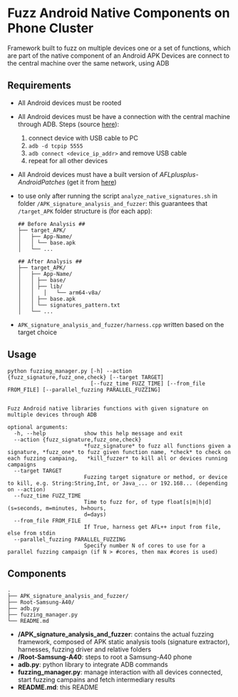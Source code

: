 # Fuzz Android Native Components on Phone Cluster

Framework built to fuzz on multiple devices one or a set of functions, which are part of the native component of an Android APK
Devices are connect to the central machine over the same network, using ADB

## Requirements
* All Android devices must be rooted

* All Android devices must be have a connection with the central machine through ADB. Steps (source [here](https://stackoverflow.com/questions/43973838/how-to-connect-multiple-android-devices-with-adb-over-wifi)):
  1. connect device with USB cable to PC
  2. `adb -d tcpip 5555`
  3. `adb connect <device_ip_addr>` and remove USB cable
  4. repeat for all other devices
  
* All Android devices must have a built version of *AFLplusplus-AndroidPatches* (get it from [here](https://github.com/paocela/AFLplusplus-AndroidPatches))

* to use only after running the script `analyze_native_signatures.sh` in folder `/APK_signature_analysis_and_fuzzer`: this guarantees that `/target_APK` folder structure is (for each app):

  ```
  ## Before Analysis ##
  ├── target_APK/
  │   ├── App-Name/
  │   │	└── base.apk
  │   └── ...
  
  ## After Analysis ##
  ├── target_APK/
  │   ├── App-Name/
  │   │	├── base/
  │   │	├── lib/
  │   │   │   └── arm64-v8a/
  │   │	├── base.apk
  │   │	└── signatures_pattern.txt
  │   └── ...
  ```

* `APK_signature_analysis_and_fuzzer/harness.cpp` written based on the target choice

## Usage

```
python fuzzing_manager.py [-h] --action {fuzz_signature,fuzz_one,check} [--target TARGET]
                          [--fuzz_time FUZZ_TIME] [--from_file FROM_FILE] [--parallel_fuzzing PARALLEL_FUZZING]


Fuzz Android native libraries functions with given signature on multiple devices through ADB

optional arguments:
  -h, --help            show this help message and exit
  --action {fuzz_signature,fuzz_one,check}
                        *fuzz_signature* to fuzz all functions given a signature, *fuzz_one* to fuzz given function name, *check* to check on each fuzzing campaing,   *kill_fuzzer* to kill all or devices running campaigns
  --target TARGET       
                        Fuzzing target signature or method, or device to kill, e.g. String:String,Int, or Java_... or 192.168... (depending on --action)
  --fuzz_time FUZZ_TIME
                        Time to fuzz for, of type float[s|m|h|d] (s=seconds, m=minutes, h=hours,
                        d=days)
  --from_file FROM_FILE
                        If True, harness get AFL++ input from file, else from stdin
  --parallel_fuzzing PARALLEL_FUZZING
                        Specify number N of cores to use for a parallel fuzzing campaign (if N > #cores, then max #cores is used)
```

## Components

```
.
├── APK_signature_analysis_and_fuzzer/
├── Root-Samsung-A40/
├── adb.py
├── fuzzing_manager.py
└── README.md
```

* **/APK_signature_analysis_and_fuzzer**: contains the actual fuzzing framework, composed of APK static analysis tools (signature extractor), harnesses, fuzzing driver and relative folders
* **/Root-Samsung-A40**: steps to root a Samsung-A40 phone
* **adb.py**: python library to integrate ADB commands
* **fuzzing_manager.py**: manage interaction with all devices connected, start fuzzing campains and fetch intermediary results
* **README.md**: this README
